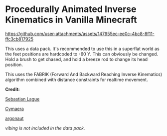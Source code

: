 # Procedurally Animated Inverse Kinematics in Vanilla Minecraft

https://github.com/user-attachments/assets/147955ec-ee0c-4bc8-8f11-ffc3cb817925

This uses a data pack. It's recommended to use this in a superflat world as the feet positions are hardcoded to -60 Y. This can obviously be changed. Hold a brush to get chased, and hold a breeze rod to change its head position.

This uses the FABRIK (Forward And Backward Reaching Inverse Kinematics) algorithm combined with distance constraints for realtime movement.

**Credit:**

[Sebastian Lague](https://www.youtube.com/watch?v=--GB9qyZJqg)

[Cymaera](https://www.youtube.com/watch?v=Hc9x1e85L0w)

[argonaut](https://www.youtube.com/watch?v=qlfh_rv6khY)

*vibing is not included in the data pack.*
